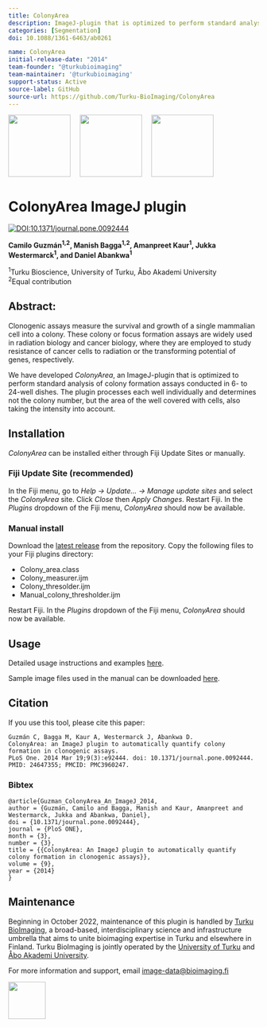 ```yaml
---
title: ColonyArea
description: ImageJ-plugin that is optimized to perform standard analysis of colony formation assays conducted in 6- to 24-well dishes.
categories: [Segmentation]
doi: 10.1088/1361-6463/ab0261

name: ColonyArea
initial-release-date: "2014"
team-founder: "@turkubioimaging"
team-maintainer: '@turkubioimaging'
support-status: Active
source-label: GitHub
source-url: https://github.com/Turku-BioImaging/ColonyArea
---
```



<p float='left'>
    <img src='images/ColonyArea-Figure1.jpg' style="height:125px;width:auto;"/>
    <img src='images/ColonyArea-Figure4.jpg' style="height:125px;width:auto;margin-left:15px;"/>
    <img src='images/ColonyArea-Figure7.png' style="height:125px;width:auto;margin-left:15px;"/>
</p>

# ColonyArea ImageJ plugin
[![DOI:10.1371/journal.pone.0092444](http://img.shields.io/badge/DOI-10.1371/journal.pone.0092444-00AEEF.svg)](https://doi.org/10.1371/journal.pone.0092444)

**Camilo Guzmán<sup>1,2</sup>, Manish Bagga<sup>1,2</sup>, Amanpreet Kaur<sup>1</sup>, Jukka Westermarck<sup>1</sup>, and Daniel Abankwa<sup>1</sup>**

<sup>1</sup>Turku Bioscience, University of Turku, Åbo Akademi University  
<sup>2</sup>Equal contribution


## Abstract:

Clonogenic assays measure the survival and growth of a single mammalian cell into a colony. These colony or focus formation assays are widely used in radiation biology and cancer biology, where they are employed to study resistance of cancer cells to radiation or the transforming potential of genes, respectively.

We have developed _ColonyArea_, an ImageJ-plugin that is optimized to perform standard analysis of colony formation assays conducted in 6- to 24-well dishes. The plugin processes each well individually and determines not the colony number, but the area of the well covered with cells, also taking the intensity into account.

## Installation

_ColonyArea_ can be installed either through Fiji Update Sites or manually.

### Fiji Update Site (recommended)

In the Fiji menu, go to _Help -> Update... -> Manage update sites_ and select the _ColonyArea_ site. Click _Close_ then _Apply Changes_. Restart Fiji. In the _Plugins_ dropdown of the Fiji menu, _ColonyArea_ should now be available.

### Manual install

Download the [latest release](https://github.com/Turku-BioImaging/ColonyArea/releases) from the repository. Copy the following files to your Fiji plugins directory:

- Colony_area.class
- Colony_measurer.ijm
- Colony_thresolder.ijm
- Manual_colony_thresholder.ijm

Restart Fiji. In the _Plugins_ dropdown of the Fiji menu, _ColonyArea_ should now be available.

## Usage

Detailed usage instructions and examples [here](https://github.com/Turku-BioImaging/ColonyArea/blob/main/USAGE.md).

Sample image files used in the manual can be downloaded [here](https://b2share.eudat.eu/records/39fa39965b314f658e4a198a78d7f6b5).

## Citation

If you use this tool, please cite this paper:

```
Guzmán C, Bagga M, Kaur A, Westermarck J, Abankwa D.
ColonyArea: an ImageJ plugin to automatically quantify colony formation in clonogenic assays.
PLoS One. 2014 Mar 19;9(3):e92444. doi: 10.1371/journal.pone.0092444. PMID: 24647355; PMCID: PMC3960247.
```

### Bibtex

```
@article{Guzman_ColonyArea_An_ImageJ_2014,
author = {Guzmán, Camilo and Bagga, Manish and Kaur, Amanpreet and Westermarck, Jukka and Abankwa, Daniel},
doi = {10.1371/journal.pone.0092444},
journal = {PloS ONE},
month = {3},
number = {3},
title = {{ColonyArea: An ImageJ plugin to automatically quantify colony formation in clonogenic assays}},
volume = {9},
year = {2014}
}
```

## Maintenance

Beginning in October 2022, maintenance of this plugin is handled by [Turku BioImaging](https://bioimaging.fi), a broad-based, interdisciplinary science and infrastructure umbrella that aims to unite bioimaging expertise in Turku and elsewhere in Finland. Turku BioImaging is jointly operated by the [University of Turku](https://utu.fi) and [Åbo Akademi University](https://abo.fi).

For more information and support, email [image-data@bioimaging.fi](mailto:image-data@bioimaging.fi)

<p float='left'>
    <img src='images/BioImaging_logo_posa_vaaka.jpg' style="height:75px;width:auto;"/>
</p>
